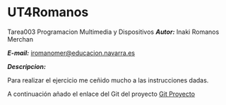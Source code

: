 # UT4Romanos
Tarea003 Programacion Multimedia y Dispositivos
***Autor:*** Inaki Romanos Merchan

***E-mail:*** iromanomer@educacion.navarra.es

***Descripcion:*** 

Para realizar el ejercicio me ceñido mucho a las instrucciones dadas. 

A continuación añado el enlace del Git del proyecto [Git Proyecto](https://github.com/inakiRomanos/UT4Romanos.git)
